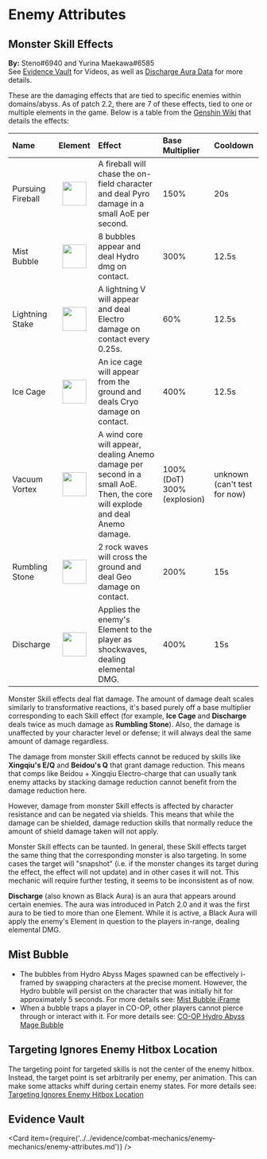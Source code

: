 # Enemy Attributes

## Monster Skill Effects

**By:** Steno\#6940 and Yurina Maekawa#6585  
See [Evidence Vault](../../evidence/combat-mechanics/enemy-mechanics/enemy-attributes.md#in-depth-look-at-monster-skill-effects-in-domains-abyss) for Videos, as well as [Discharge Aura Data](../../evidence/combat-mechanics/enemy-mechanics/enemy-attributes.md#black-aura-data) for more details.

These are the damaging effects that are tied to specific enemies within domains/abyss. As of patch 2.2, there are 7 of these effects, tied to one or multiple elements in the game. Below is a table from the [Genshin Wiki](https://genshin-impact.fandom.com/wiki/Auras) that details the effects:

| Name              |                       Element                        | Effect                                                                                                                      | Base Multiplier               | Cooldown                       |
| :---------------- | :--------------------------------------------------: | :-------------------------------------------------------------------------------------------------------------------------- | :---------------------------- | :----------------------------- |
| Pursuing Fireball |  <img src="/img/elements/pyro.png" width="48"/>   | A fireball will chase the on-field character and deal Pyro damage in a small AoE per second.                                | 150%                          | 20s                            |
| Mist Bubble       |  <img src="/img/elements/hydro.png" width="48"/>  | 8 bubbles appear and deal Hydro dmg on contact.                                                                             | 300%                          | 12.5s                          |
| Lightning Stake   | <img src="/img/elements/electro.png" width="48"/> | A lightning V will appear and deal Electro damage on contact every 0.25s.                                                   | 60%                           | 12.5s                          |
| Ice Cage          |  <img src="/img/elements/cryo.png" width="48"/>   | An ice cage will appear from the ground and deals Cryo damage on contact.                                                   | 400%                          | 12.5s                          |
| Vacuum Vortex     |  <img src="/img/elements/anemo.png" width="48"/>  | A wind core will appear, dealing Anemo damage per second in a small AoE. Then, the core will explode and deal Anemo damage. | 100%\(DoT\) 300%\(explosion\) | unknown \(can't test for now\) |
| Rumbling Stone    |   <img src="/img/elements/geo.png" width="48"/>   | 2 rock waves will cross the ground and deal Geo damage on contact.                                                          | 200%                          | 15s                            |
| Discharge         |  <img src="/img/aura_discharge.png" width="48"/>  | Applies the enemy's Element to the player as shockwaves, dealing elemental DMG.                                             | 400%                          | 15s                            |

Monster Skill effects deal flat damage. The amount of damage dealt scales similarly to transformative reactions, it's based purely off a base multiplier corresponding to each Skill effect \(for example, **Ice Cage** and **Discharge** deals twice as much damage as **Rumbling Stone**\). Also, the damage is unaffected by your character level or defense; it will always deal the same amount of damage regardless.

The damage from monster Skill effects cannot be reduced by skills like **Xingqiu's E/Q** and **Beidou's Q** that grant damage reduction. This means that comps like Beidou + Xingqiu Electro-charge that can usually tank enemy attacks by stacking damage reduction cannot benefit from the damage reduction here.

However, damage from monster Skill effects is affected by character resistance and can be negated via shields. This means that while the damage can be shielded, damage reduction skills that normally reduce the amount of shield damage taken will not apply.

Monster Skill effects can be taunted. In general, these Skill effects target the same thing that the corresponding monster is also targeting. In some cases the target will "snapshot" \(i.e. if the monster changes its target during the effect, the effect will not update\) and in other cases it will not. This mechanic will require further testing, it seems to be inconsistent as of now.

**Discharge** (also known as Black Aura) is an aura that appears around certain enemies. The aura was introduced in Patch 2.0 and it was the first aura to be tied to more than one Element. While it is active, a Black Aura will apply the enemy's Element in question to the players in-range, dealing elemental DMG.

## Mist Bubble

* The bubbles from Hydro Abyss Mages spawned can be effectively i-framed by swapping characters at the precise moment. However, the Hydro bubble will persist on the character that was initially hit for approximately 5 seconds. For more details see: [Mist Bubble iFrame](../../evidence/combat-mechanics/enemy-mechanics/enemy-attributes.md#mist-bubble-i-frame)
* When a bubble traps a player in CO-OP, other players cannot pierce through or interact with it. For more details see: [CO-OP Hydro Abyss Mage Bubble](../../evidence/combat-mechanics/enemy-mechanics/enemy-attributes.md#co-op-hydro-abyss-mage-bubble)

## Targeting Ignores Enemy Hitbox Location

The targeting point for targeted skills is not the center of the enemy hitbox. Instead, the target point is set arbitrarily per enemy, per animation. This can make some attacks whiff during certain enemy states. For more details see: [Targeting Ignores Enemy Hitbox Location](../../evidence/combat-mechanics/enemy-mechanics/enemy-attributes.md#targeting-ignores-enemy-hitbox-location)

## Evidence Vault

<Card item={require('../../evidence/combat-mechanics/enemy-mechanics/enemy-attributes.md')} />
